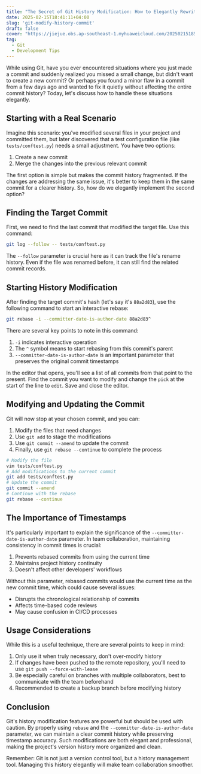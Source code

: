 ```yaml
---
title: "The Secret of Git History Modification: How to Elegantly Rewrite Past Commits"
date: 2025-02-15T18:41:11+04:00
slug: 'git-modify-history-commit'
draft: false
cover: "https://jiejue.obs.ap-southeast-1.myhuaweicloud.com/20250215185158165.webp"
tag:
  - Git
  - Development Tips
---
```


While using Git, have you ever encountered situations where you just made a commit and suddenly realized you missed a small change, but didn't want to create a new commit? Or perhaps you found a minor flaw in a commit from a few days ago and wanted to fix it quietly without affecting the entire commit history? Today, let's discuss how to handle these situations elegantly.

<!--more-->

## Starting with a Real Scenario

Imagine this scenario: you've modified several files in your project and committed them, but later discovered that a test configuration file (like `tests/conftest.py`) needs a small adjustment. You have two options:

1. Create a new commit
2. Merge the changes into the previous relevant commit

The first option is simple but makes the commit history fragmented. If the changes are addressing the same issue, it's better to keep them in the same commit for a clearer history. So, how do we elegantly implement the second option?

## Finding the Target Commit

First, we need to find the last commit that modified the target file. Use this command:

```bash
git log --follow -- tests/conftest.py
```

The `--follow` parameter is crucial here as it can track the file's rename history. Even if the file was renamed before, it can still find the related commit records.

## Starting History Modification

After finding the target commit's hash (let's say it's `88a2d83`), use the following command to start an interactive rebase:

```bash
git rebase -i --committer-date-is-author-date 88a2d83^
```

There are several key points to note in this command:

1. `-i` indicates interactive operation
2. The `^` symbol means to start rebasing from this commit's parent
3. `--committer-date-is-author-date` is an important parameter that preserves the original commit timestamps

In the editor that opens, you'll see a list of all commits from that point to the present. Find the commit you want to modify and change the `pick` at the start of the line to `edit`. Save and close the editor.

## Modifying and Updating the Commit

Git will now stop at your chosen commit, and you can:

1. Modify the files that need changes
2. Use `git add` to stage the modifications
3. Use `git commit --amend` to update the commit
4. Finally, use `git rebase --continue` to complete the process

```bash
# Modify the file
vim tests/conftest.py
# Add modifications to the current commit
git add tests/conftest.py
# Update the commit
git commit --amend
# Continue with the rebase
git rebase --continue
```

## The Importance of Timestamps

It's particularly important to explain the significance of the `--committer-date-is-author-date` parameter. In team collaboration, maintaining consistency in commit times is crucial:

1. Prevents rebased commits from using the current time
2. Maintains project history continuity
3. Doesn't affect other developers' workflows

Without this parameter, rebased commits would use the current time as the new commit time, which could cause several issues:

- Disrupts the chronological relationship of commits
- Affects time-based code reviews
- May cause confusion in CI/CD processes

## Usage Considerations

While this is a useful technique, there are several points to keep in mind:

1. Only use it when truly necessary, don't over-modify history
2. If changes have been pushed to the remote repository, you'll need to use `git push --force-with-lease`
3. Be especially careful on branches with multiple collaborators, best to communicate with the team beforehand
4. Recommended to create a backup branch before modifying history

## Conclusion

Git's history modification features are powerful but should be used with caution. By properly using `rebase` and the `--committer-date-is-author-date` parameter, we can maintain a clear commit history while preserving timestamp accuracy. Such modifications are both elegant and professional, making the project's version history more organized and clean.

Remember: Git is not just a version control tool, but a history management tool. Managing this history elegantly will make team collaboration smoother.
